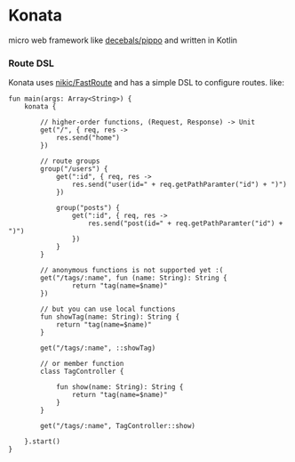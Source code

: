 # Konata

micro web framework like [decebals/pippo][2] and written in Kotlin

### Route DSL

Konata uses [nikic/FastRoute][1] and has a simple DSL to configure routes. like:


```
fun main(args: Array<String>) {
    konata {
    
        // higher-order functions, (Request, Response) -> Unit
        get("/", { req, res ->
            res.send("home")
        })

        // route groups
        group("/users") {
            get(":id", { req, res ->
                res.send("user(id=" + req.getPathParamter("id") + ")")
            })

            group("posts") {
                get(":id", { req, res ->
                    res.send("post(id=" + req.getPathParamter("id") + ")")
                })
            }
        }
        
        // anonymous functions is not supported yet :(
        get("/tags/:name", fun (name: String): String {
        		return "tag(name=$name)"
        })
        
        // but you can use local functions
        fun showTag(name: String): String {
            return "tag(name=$name)"
        }

        get("/tags/:name", ::showTag)
        
        // or member function
        class TagController {

            fun show(name: String): String {
                return "tag(name=$name)"
            }
        }

        get("/tags/:name", TagController::show)

    }.start()
}
```


[1]: https://github.com/nikic/FastRoute
[2]: https://github.com/decebals/pippo


